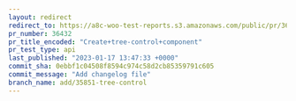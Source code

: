 ```yaml
---
layout: redirect
redirect_to: https://a8c-woo-test-reports.s3.amazonaws.com/public/pr/36432/api/index.html
pr_number: 36432
pr_title_encoded: "Create+tree-control+component"
pr_test_type: api
last_published: "2023-01-17 13:47:33 +0000"
commit_sha: 0ebbf1c04508f8594c974c58d2cb85359791c605
commit_message: "Add changelog file"
branch_name: add/35851-tree-control
---
```

